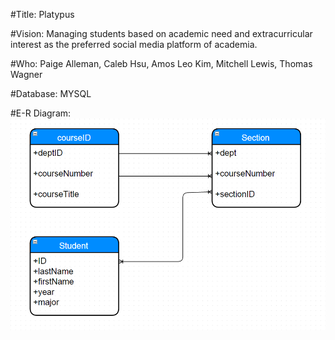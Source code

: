 #Title:
Platypus

#Vision:
Managing students based on academic need and extracurricular interest as the preferred social media platform of academia.

#Who:
Paige Alleman, Caleb Hsu, Amos Leo Kim, Mitchell Lewis, Thomas Wagner

#Database:
MYSQL

#E-R Diagram:
![diagram](ERDiagram.png)
